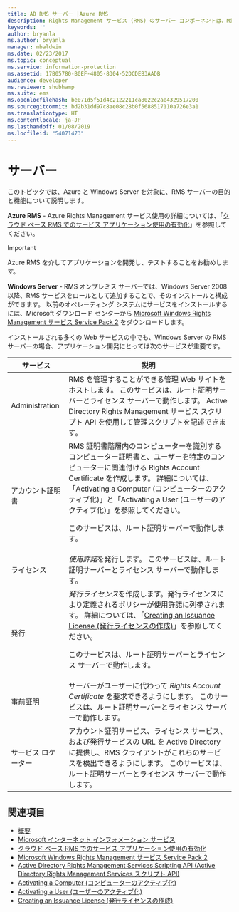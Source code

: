 ```yaml
---
title: AD RMS サーバー |Azure RMS
description: Rights Management サービス (RMS) のサーバー コンポーネントは、Microsoft インターネット インフォメーション サービスで実行される一連の Web サービスによって実装されます。
keywords: ''
author: bryanla
ms.author: bryanla
manager: mbaldwin
ms.date: 02/23/2017
ms.topic: conceptual
ms.service: information-protection
ms.assetid: 17B05780-B0EF-4805-8304-52DCDEB3AADB
audience: developer
ms.reviewer: shubhamp
ms.suite: ems
ms.openlocfilehash: be071d5f51d4c2122211ca8022c2ae4329517200
ms.sourcegitcommit: bd2b31dd97c8ae08c28b0f5688517110a726e3a1
ms.translationtype: HT
ms.contentlocale: ja-JP
ms.lasthandoff: 01/08/2019
ms.locfileid: "54071473"
---
```

# <a name="server"></a>サーバー

このトピックでは、Azure と Windows Server を対象に、RMS サーバーの目的と機能について説明します。

**Azure RMS** - Azure Rights Management サービス使用の詳細については、「[クラウド ベース RMS でのサービス アプリケーション使用の有効化](how-to-use-file-api-with-aadrm-cloud.md)」を参照してください。

> [!IMPORTANT] 
> Azure RMS を介してアプリケーションを開発し、テストすることをお勧めします。

**Windows Server** - RMS オンプレミス サーバーでは、Windows Server 2008 以降、RMS サービスをロールとして追加することで、そのインストールと構成ができます。 以前のオペレーティング システムにサービスをインストールするには、Microsoft ダウンロード センターから [Microsoft Windows Rights Management サービス Service Pack 2](https://www.microsoft.com/download/details.aspx?id=4909) をダウンロードします。

インストールされる多くの Web サービスの中でも、Windows Server の RMS サーバーの場合、アプリケーション開発にとっては次のサービスが重要です。

| サービス | 説明 |
|---------|-------------|
| Administration | RMS を管理することができる管理 Web サイトをホストします。 このサービスは、ルート証明サーバーとライセンス サーバーで動作します。 Active Directory Rights Management サービス スクリプト API を使用して管理スクリプトを記述できます。|
| アカウント証明書 |RMS 証明書階層内のコンピューターを識別するコンピューター証明書と、ユーザーを特定のコンピューターに関連付ける Rights Account Certificate を作成します。 詳細については、「Activating a Computer (コンピューターのアクティブ化)」と「Activating a User (ユーザーのアクティブ化)」を参照してください。<p><p>このサービスは、ルート証明サーバーで動作します。 |
|ライセンス | *使用許諾*を発行します。 このサービスは、ルート証明サーバーとライセンス サーバーで動作します。|
|発行 | *発行ライセンス*を作成します。発行ライセンスにより定義されるポリシーが使用許諾に列挙されます。 詳細については、「[Creating an Issuance License (発行ライセンスの作成)](https://msdn.microsoft.com/library/Aa362355)」を参照してください。<p><p>このサービスは、ルート証明サーバーとライセンス サーバーで動作します。|
|事前証明 | サーバーがユーザーに代わって *Rights Account Certificate* を要求できるようにします。 このサービスは、ルート証明サーバーとライセンス サーバーで動作します。|
|サービス ロケーター | アカウント証明サービス、ライセンス サービス、および発行サービスの URL を Active Directory に提供し、RMS クライアントがこれらのサービスを検出できるようにします。 このサービスは、ルート証明サーバーとライセンス サーバーで動作します。|

## <a name="related-topics"></a>関連項目 ##
* [概要](ad-rms-overview.md)
* [Microsoft インターネット インフォメーション サービス](https://www.iis.net/overview)
* [クラウド ベース RMS でのサービス アプリケーション使用の有効化](how-to-use-file-api-with-aadrm-cloud.md)
* [Microsoft Windows Rights Management サービス Service Pack 2](https://www.microsoft.com/download/details.aspx?id=4909)
* [Active Directory Rights Management Services Scripting API (Active Directory Rights Management Services スクリプト API)](https://msdn.microsoft.com/library/Bb968797)
* [Activating a Computer (コンピューターのアクティブ化)](https://msdn.microsoft.com/library/Cc530377)
* [Activating a User (ユーザーのアクティブ化)](https://msdn.microsoft.com/library/Cc530378)
* [Creating an Issuance License (発行ライセンスの作成)](https://msdn.microsoft.com/library/Aa362355)
